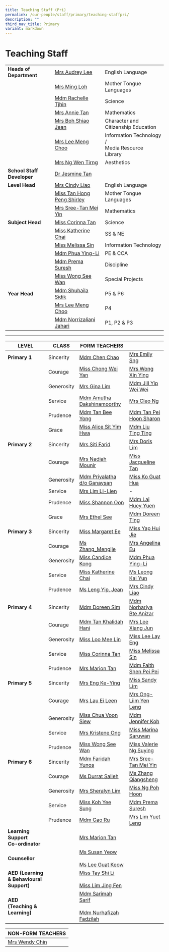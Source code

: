 ```yaml
---
title: Teaching Staff (Pri)
permalink: /our-people/staff/primary/teaching-staffpri/
description: ""
third_nav_title: Primary
variant: markdown
---
```

# **Teaching Staff**

| 	| 	|  	|
|---	|---	|---	|
| **Heads of Department** | [Mrs Audrey Lee](mailto:lim_ya_qi@moe.edu.sg) | English Language |
|  	| [Mrs Ming Loh](mailto:ming_loh@moe.edu.sg) 	| Mother Tongue Languages 	|
|  	| [Mdm Rachelle Tjhin](mailto:rachelle_tjhin_hui_ying@moe.edu.sg) 	| Science 	|
|  	| [Mrs Annie Tan](mailto:tan_kim_neo_annie@moe.edu.sg) 	| Mathematics 	|
|  	| [Mrs Boh Shiao Jean](mailto:lee_shiao_jean@moe.edu.sg) 	| Character and Citizenship Education 	|
|  	| [Mrs Lee Meng Choo](mailto:lim_meng_choo_a@moe.edu.sg) 	| Information Technology /<br>Media Resource Library 	|
|  	| [Mrs Ng Wen Tirng](mailto:yang_wen_tirng@moe.edu.sg)	| Aesthetics 	|
| **School Staff Developer** 	| [Dr Jesmine Tan](mailto:jesmine_tan@moe.edu.sg) 	|  	|
| **Level Head** 	| [Mrs Cindy Liao](mailto:woon_li_rong_cindy@moe.edu.sg) 	| English Language 	|
|  	| [Miss Tan Hong Peng Shirley](mailto:tan_hong_peng_shirley@moe.edu.sg) 	| Mother Tongue Languages 	|
|  	| [Mrs Sree-Tan Mei Yin](tan_mei_yin_a@moe.edu.sg) 	| Mathematics 	|
| **Subject Head** 	|  [Miss Corinna Tan](mailto:tan_cailing_corinna@moe.edu.sg) 	|  Science 	|
|  	| [Miss Katherine Chai](mailto:katherine_chai_kui_yi@moe.edu.sg)	| SS &amp; NE 	|
|  	| [Miss Melissa Sin](mailto:sin_yue_ting_melissa@moe.edu.sg) 	| Information Technology 	|
|  	| [Mdm Phua Ying-Li](mailto:phua_ying-li@moe.edu.sg)	| PE &amp; CCA 	|
|  	| [Mdm Prema Suresh](mailto:prema_suresh@moe.edu.sg) 	| Discipline 	|
|  	| [Miss Wong See Wan](mailto:wong_see_wan@moe.edu.sg) 	| Special Projects 	|
| **Year Head** 	|  [Mdm Shuhaila Sidik](mailto:shuhaila_sidik@moe.edu.sg)	| P5 &amp; P6 	|
|  	| [Mrs Lee Meng Choo](mailto:lim_meng_choo_a@moe.edu.sg) 	| P4 	|
|  	| [Mdm Norrizaliani Jahari](mailto:norrizaliani_jahari@moe.edu.sg) 	| P1, P2 &amp; P3 	|

-----------------------------------------------------------------------




| **LEVEL** 	| CLASS 	| FORM TEACHERS 	|  	|
|---	|---	|---	|---	|
| **Primary 1** 	| Sincerity 	| [Mdm Chen Chao](mailto:chen_chao_a@moe.edu.sg) 	| [Mrs Emily Sng](mailto:Chua_Xing_Ting_Emily@moe.edu.sg) 	|
|  	| Courage 	| [Miss Chong Wei Yan](mailto:chong_wei_yan@moe.edu.sg) 	| [Mrs Wong Xin Ying](mailto:ho_xin_ying@moe.edu.sg) 	|
|  	| Generosity 	| [Mrs Gina Lim](mailto:poon_yoke_chee@moe.edu.sg) 	| [Mdm Jill Yip Wei Wei](mailto:yip_wei_wei@moe.edu.sg) 	|
|  	| Service 	| [Mdm Amutha Dakshinamoorthy](mailto:amutha_dakshinamoorthy@moe.edu.sg) 	| [Mrs Cleo Ng](mailto:wong_yuin_ping_cleo@moe.edu.sg) 	|
|  	| Prudence 	| [Mdm Tan Bee Yong](mailto:tan_bee_yong@moe.edu.sg) 	| [Mdm Tan Pei Hoon Sharon](mailto:tan_pei_hoon_sharon@moe.edu.sg)	|
|  	| Grace 	| [Miss Alice Sit Yim Hwa](mailto:sit_yim_hwa@moe.edu.sg) 	| [Mdm Liu Ting Ting](mailto:liu_ting_ting@moe.edu.sg) 	|
| **Primary 2** 	| Sincerity 	| [Mrs Siti Farid](mailto:siti_rakhmayati@moe.edu.sg) 	| [Mrs Doris Lim](mailto:chng_kim_leng_doris@moe.edu.sg) 	|
|  	| Courage 	| [Mrs Nadiah Mounir](mailto:nur_nadiah_ahmad_jani@moe.edu.sg) 	| [Miss Jacqueline Tan](mailto:tan_shiow_yuen_jacqueline@moe.edu.sg) 	|
|  	| Generosity 	| [Mdm Priyalatha d/o Ganaysan](mailto:priyalatha_ganaysan@moe.edu.sg) 	| [Miss Ko Guat Hua](mailto:ko_guat_hua@moe.edu.sg) 	|
|  	| Service 	| [Mrs Lim Li-Lien](mailto:cho_li-lien@moe.edu.sg) 	| - 	|
|  	| Prudence 	| [Miss Shannon Oon](mailto:oon_qian_yi_shannon@moe.edu.sg) 	| [Mdm Lai Huey Yuen](mailto:lai_huey_yuen@moe.edu.sg)	|
|  	| Grace 	| [Mrs Ethel See](mailto:teh_hua_sim@moe.edu.sg)	| [Mdm Doreen Ting](mailto:ting_sye_ying_doreen@moe.edu.sg) 	|
| **Primary 3** 	| Sincerity 	| [Miss Margaret Ee](mailto:ee_swee_keow_margaret@moe.edu.sg) 	| [Miss Yap Hui Jie](mailto:yap_hui_jie@moe.edu.sg)	|
|  	| Courage 	| [Ms Zhang_Mengjie](mailto:zhang_mengjie@moe.edu.sg) 	| [Mrs Angelina Eu](mailto:low_shu_ling_angelina@moe.edu.sg) 	|
|  	| Generosity 	| [Miss Candice Kong](mailto:kong_kaijun_candice@moe.edu.sg)	| [Mdm Phua Ying-Li](mailto:phua_ying-li@moe.edu.sg) 	|
|  	| Service 	| [Miss Katherine Chai](mailto:katherine_chai_kui_yi@moe.edu.sg) 	| [Ms Leong Kai Yun](mailto:leong_kai_yun@moe.edu.sg:@moe.edu.sg) 	|
|  	| Prudence 	| [Ms Leng Yip, Jean](mailto:leng_yip_jean@moe.edu.sg) 	| [Mrs Cindy Liao](mailto:woon_li_rong_cindy@moe.edu.sg)	|
| **Primary 4** 	| Sincerity 	| [Mdm Doreen Sim](mailto:sim_ling_yim@moe.edu.sg) 	| [Mdm Norhariya Bte Anizar](mailto:norhariya_anizar@moe.edu.sg) 	|
|  	| Courage 	| [Mdm Tan Khalidah Hani](mailto:tan_khalidah_hani@moe.edu.sg) 	| [Mrs Lee Xiang Jun](mailto:heng_xiang_jun@moe.edu.sg) 	|
|  	| Generosity 	| [Miss Loo Mee Lin](mailto:loo_mee_lin@moe.edu.sg) 	| [Miss Lee Lay Eng](mailto:lee_lay_eng_a@moe.edu.sg) 	|
|  	| Service 	| [Miss Corinna Tan](mailto:tan_cailing_corinna@moe.edu.sg)	| [Miss Melissa Sin](mailto:sin_yue_ting_melissa@moe.edu.sg) 	|
|  	| Prudence 	| [Mrs Marion Tan](mailto:marion_winings@moe.edu.sg) 	| [Mdm Faith Shen Pei Pei](mailto:faith_shen_pei_pei@moe.edu.sg) 	|
| **Primary 5** 	| Sincerity 	| [Mrs Eng Ke-Ying](mailto:chua_ke_ying@moe.edu.sg) 	| [Miss Sandy Lim](mailto:lim_xue_li_sandy@moe.edu.sg)	|
|  	| Courage 	| [Mrs Lau Ei Leen](mailto:tay_ei_leen@moe.edu.sg)	| [Mrs Ong-Liim Yen Leng](mailto:lim_yen_leng@moe.edu.sg) 	|
|  	| Generosity 	| [Miss Chua Voon Siew](mailto:chua_voon_siew@moe.edu.sg)	| [Mdm Jennifer Koh](mailto:koh_sze_inn_jennifer@moe.edu.sg) 	|
|  	| Service 	| [Mrs Kristene Ong](mailto:kristene_chan_yan_jun@moe.edu.sg)	| [Miss Marina Saruwan](mailto:marina_saruwan@moe.edu.sg)	|
|  	| Prudence 	| [Miss Wong See Wan](mailto:wong_see_wan@moe.edu.sg) 	| [Miss Valerie Ng Suying](mailto:valerie_ng_suying@moe.edu.sg) 	|
| **Primary 6** 	| Sincerity 	| [Mdm Faridah Yunos](mailto:faridah_yunos@moe.edu.sg) 	| [Mrs Sree-Tan Mei Yin](mailto:tan_mei_yin_a@moe.edu.sg) 	|
|  	| Courage 	| [Ms Durrat Salleh](mailto:durrat_salleh@moe.edu.sg)	| [Ms Zhang Qiangsheng](mailto:zhang_qiangsheng@moe.edu.sg) 	|
|  	| Generosity 	| [Mrs Sheralyn Lim](mailto:koo_lu-ming_sheralyn@moe.edu.sg) 	| [Miss Ng Poh Hoon](mailto:ng_poh_hoon@moe.edu.sg) 	|
|  	| Service 	| [Miss Koh Yee Sung](mailto:koh_yee_sung@moe.edu.sg) 	| [Mdm Prema Suresh](mailto:prema_prabhakaran@moe.edu.sg) 	|
|  	| Prudence 	| [Mdm Gao Ru](mailto:gao_ru@moe.edu.sg) 	| [Mrs Lim Yuet Leng](mailto:toh_yuet_leng@moe.edu.sg) 	|
| **Learning Support<br>Co-ordinator** 	|  	| [Mrs Marion Tan](mailto:marion_winings@moe.edu.sg) 	|  	|
| **Counsellor** 	|  	| [Ms Susan Yeow](mailto:yeow_mei_mei_susan@moe.edu.sg)<br><br>[Ms Lee Guat Keow](mailto:lee_guat_keow@moe.edu.sg) 	|  	|
| **AED (Learning &amp; Behavioural Support)** 	|  	| [Miss Tay Shi Li](mailto:tay_shi_li@moe.edu.sg)<br><br>[Miss Lim Jing Fen](mailto:lim_jing_fen@moe.edu.sg) 	|  	|
| **AED (Teaching &amp; Learning)** 	|  	| [Mdm Sarimah Sarif](mailto:sarimah_sarif@moe.edu.sg)<br><br>[Mdm Nurhafizah Fadzilah](mailto:nurhafizah_haris_fadzilah@moe.edu.sg) 	|  	|


| NON-FORM TEACHERS 	|
|---	|
| [Mrs Wendy Chin](mailto:quek_siew_cheng@moe.edu.sg)	|